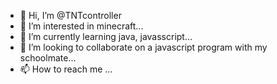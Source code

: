 - 👋 Hi, I’m @TNTcontroller
- 👀 I’m interested in minecraft...
- 🌱 I’m currently learning java, javasscript...
- 💞️ I’m looking to collaborate on a javascript program with my schoolmate...
- 📫 How to reach me ...

<!---
TNTcontroller/TNTcontroller is a ✨ special ✨ repository because its `README.md` (this file) appears on your GitHub profile.
You can click the Preview link to take a look at your changes.
--->
